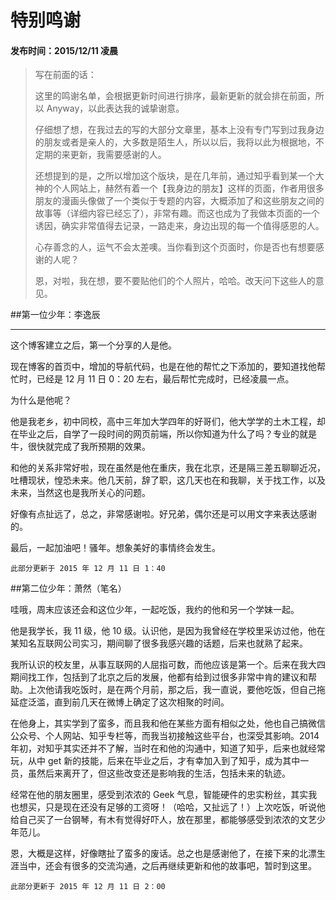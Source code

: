 特别鸣谢 
===

#### 发布时间：2015/12/11 凌晨


>写在前面的话：
>
> 这里的鸣谢名单，会根据更新时间进行排序，最新更新的就会排在前面，所以 Anyway，以此表达我的诚挚谢意。
> 
> 仔细想了想，在我过去的写的大部分文章里，基本上没有专门写到过我身边的朋友或者是亲人的，大多数是陌生人，所以以后，我将以此为根据地，不定期的来更新，我需要感谢的人。
> 
> 还想提到的是，之所以增加这个版块，是在几年前，通过知乎看到某一个大神的个人网站上，赫然有着一个【我身边的朋友】这样的页面，作者用很多朋友的漫画头像做了一个类似于专题的内容，大概添加了和这些朋友之间的故事等（详细内容已经忘了），非常有趣。而这也成为了我做本页面的一个诱因，确实非常值得去记录，一路走来，身边出现的每一个值得感恩的人。
> 
> 心存善念的人，运气不会太差噢。当你看到这个页面时，你是否也有想要感谢的人呢？
> 
> 恩，对啦，我在想，要不要贴他们的个人照片，哈哈。改天问下这些人的意见。



##第一位少年：李逸辰

----------

这个博客建立之后，第一个分享的人是他。

现在博客的首页中，增加的导航代码，也是在他的帮忙之下添加的，要知道找他帮忙时，已经是 12 月 11 日 0：20 左右，最后帮忙完成时，已经凌晨一点。

为什么是他呢？

他是我老乡，初中同校，高中三年加大学四年的好哥们，他大学学的土木工程，却在毕业之后，自学了一段时间的网页前端，所以你知道为什么了吗？专业的就是牛，很快就完成了我所预期的效果。

和他的关系非常好啦，现在虽然是他在重庆，我在北京，还是隔三差五聊聊近况，吐槽现状，惶恐未来。他几天前，辞了职，这几天也在和我聊，关于找工作，以及未来，当然这也是我所关心的问题。

好像有点扯远了，总之，非常感谢啦。好兄弟，偶尔还是可以用文字来表达感谢的。

最后，一起加油吧！骚年。想象美好的事情终会发生。

`此部分更新于 2015 年 12 月 11 日 1：40`


##第二位少年：萧然（笔名）

哇哦，周末应该还会和这位少年，一起吃饭，我约的他和另一个学妹一起。

他是我学长，我 11 级，他 10 级。认识他，是因为我曾经在学校里采访过他，他在某知名互联网公司实习，期间聊了很多我感兴趣的话题，后来也就熟了起来。

我所认识的校友里，从事互联网的人屈指可数，而他应该是第一个。后来在我大四期间找工作，包括到了北京之后的发展，他都有给到过很多非常中肯的建议和帮助。上次他请我吃饭时，是在两个月前，那之后，我一直说，要他吃饭，但自己拖延症泛滥，直到前几天在微博上确定了这次相聚的时间。

在他身上，其实学到了蛮多，而且我和他在某些方面有相似之处，他也自己搞微信公众号、个人网站、知乎专栏等，而我当初接触这些平台，也深受其影响。2014 年初，对知乎其实还并不了解，当时在和他的沟通中，知道了知乎，后来也就经常玩，从中 get 新的技能，后来在毕业之后，才有幸加入到了知乎，成为其中一员，虽然后来离开了，但这些改变还是影响我的生活，包括未来的轨迹。

经常在他的朋友圈里，感受到浓浓的 Geek 气息，智能硬件的忠实粉丝，其实我也想买，只是现在还没有足够的工资呀！（哈哈，又扯远了！）上次吃饭，听说他给自己买了一台钢琴，有木有觉得好吓人，放在那里，都能够感受到浓浓的文艺少年范儿。

恩，大概是这样，好像瞎扯了蛮多的废话。总之也是感谢他了，在接下来的北漂生涯当中，还会有很多的交流沟通，之后再继续更新和他的故事吧，暂时到这里。

`此部分更新于 2015 年 12 月 11 日 2：00`
